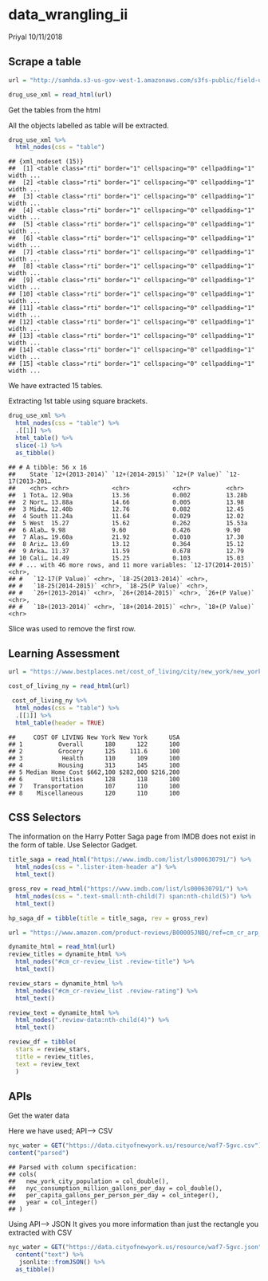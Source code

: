 data\_wrangling\_ii
================
Priyal
10/11/2018

Scrape a table
--------------

``` r
url = "http://samhda.s3-us-gov-west-1.amazonaws.com/s3fs-public/field-uploads/2k15StateFiles/NSDUHsaeShortTermCHG2015.htm"

drug_use_xml = read_html(url)
```

Get the tables from the html

All the objects labelled as table will be extracted.

``` r
drug_use_xml %>%
  html_nodes(css = "table")
```

    ## {xml_nodeset (15)}
    ##  [1] <table class="rti" border="1" cellspacing="0" cellpadding="1" width ...
    ##  [2] <table class="rti" border="1" cellspacing="0" cellpadding="1" width ...
    ##  [3] <table class="rti" border="1" cellspacing="0" cellpadding="1" width ...
    ##  [4] <table class="rti" border="1" cellspacing="0" cellpadding="1" width ...
    ##  [5] <table class="rti" border="1" cellspacing="0" cellpadding="1" width ...
    ##  [6] <table class="rti" border="1" cellspacing="0" cellpadding="1" width ...
    ##  [7] <table class="rti" border="1" cellspacing="0" cellpadding="1" width ...
    ##  [8] <table class="rti" border="1" cellspacing="0" cellpadding="1" width ...
    ##  [9] <table class="rti" border="1" cellspacing="0" cellpadding="1" width ...
    ## [10] <table class="rti" border="1" cellspacing="0" cellpadding="1" width ...
    ## [11] <table class="rti" border="1" cellspacing="0" cellpadding="1" width ...
    ## [12] <table class="rti" border="1" cellspacing="0" cellpadding="1" width ...
    ## [13] <table class="rti" border="1" cellspacing="0" cellpadding="1" width ...
    ## [14] <table class="rti" border="1" cellspacing="0" cellpadding="1" width ...
    ## [15] <table class="rti" border="1" cellspacing="0" cellpadding="1" width ...

We have extracted 15 tables.

Extracting 1st table using square brackets.

``` r
drug_use_xml %>%
  html_nodes(css = "table") %>%
  .[[1]] %>% 
  html_table() %>%
  slice(-1) %>% 
  as_tibble()
```

    ## # A tibble: 56 x 16
    ##    State `12+(2013-2014)` `12+(2014-2015)` `12+(P Value)` `12-17(2013-201…
    ##    <chr> <chr>            <chr>            <chr>          <chr>           
    ##  1 Tota… 12.90a           13.36            0.002          13.28b          
    ##  2 Nort… 13.88a           14.66            0.005          13.98           
    ##  3 Midw… 12.40b           12.76            0.082          12.45           
    ##  4 South 11.24a           11.64            0.029          12.02           
    ##  5 West  15.27            15.62            0.262          15.53a          
    ##  6 Alab… 9.98             9.60             0.426          9.90            
    ##  7 Alas… 19.60a           21.92            0.010          17.30           
    ##  8 Ariz… 13.69            13.12            0.364          15.12           
    ##  9 Arka… 11.37            11.59            0.678          12.79           
    ## 10 Cali… 14.49            15.25            0.103          15.03           
    ## # ... with 46 more rows, and 11 more variables: `12-17(2014-2015)` <chr>,
    ## #   `12-17(P Value)` <chr>, `18-25(2013-2014)` <chr>,
    ## #   `18-25(2014-2015)` <chr>, `18-25(P Value)` <chr>,
    ## #   `26+(2013-2014)` <chr>, `26+(2014-2015)` <chr>, `26+(P Value)` <chr>,
    ## #   `18+(2013-2014)` <chr>, `18+(2014-2015)` <chr>, `18+(P Value)` <chr>

Slice was used to remove the first row.

Learning Assessment
-------------------

``` r
url = "https://www.bestplaces.net/cost_of_living/city/new_york/new_york"

cost_of_living_ny = read_html(url)
```

``` r
 cost_of_living_ny %>%
  html_nodes(css = "table") %>% 
  .[[1]] %>% 
  html_table(header = TRUE) 
```

    ##     COST OF LIVING New York New York      USA
    ## 1          Overall      180      122      100
    ## 2          Grocery      125    111.6      100
    ## 3           Health      110      109      100
    ## 4          Housing      313      145      100
    ## 5 Median Home Cost $662,100 $282,000 $216,200
    ## 6        Utilities      128      118      100
    ## 7   Transportation      107      110      100
    ## 8    Miscellaneous      120      110      100

CSS Selectors
-------------

The information on the Harry Potter Saga page from IMDB does not exist in the form of table. Use Selector Gadget.

``` r
title_saga = read_html("https://www.imdb.com/list/ls000630791/") %>% 
  html_nodes(css = ".lister-item-header a") %>% 
  html_text()

gross_rev = read_html("https://www.imdb.com/list/ls000630791/") %>% 
  html_nodes(css = ".text-small:nth-child(7) span:nth-child(5)") %>% 
  html_text()

hp_saga_df = tibble(title = title_saga, rev = gross_rev)
```

``` r
url = "https://www.amazon.com/product-reviews/B00005JNBQ/ref=cm_cr_arp_d_viewopt_rvwer?ie=UTF8&reviewerType=avp_only_reviews&sortBy=recent&pageNumber=1"

dynamite_html = read_html(url)
review_titles = dynamite_html %>%
  html_nodes("#cm_cr-review_list .review-title") %>%
  html_text()

review_stars = dynamite_html %>%
  html_nodes("#cm_cr-review_list .review-rating") %>%
  html_text()

review_text = dynamite_html %>%
  html_nodes(".review-data:nth-child(4)") %>%
  html_text()

review_df = tibble(
  stars = review_stars,
  title = review_titles,
  text = review_text
  )
```

APIs
----

Get the water data

Here we have used; API--&gt; CSV

``` r
nyc_water = GET("https://data.cityofnewyork.us/resource/waf7-5gvc.csv") %>% 
content("parsed")
```

    ## Parsed with column specification:
    ## cols(
    ##   new_york_city_population = col_double(),
    ##   nyc_consumption_million_gallons_per_day = col_double(),
    ##   per_capita_gallons_per_person_per_day = col_integer(),
    ##   year = col_integer()
    ## )

Using API--&gt; JSON It gives you more information than just the rectangle you extracted with CSV

``` r
nyc_water = GET("https://data.cityofnewyork.us/resource/waf7-5gvc.json") %>% 
  content("text") %>% 
   jsonlite::fromJSON() %>% 
  as_tibble()
```

